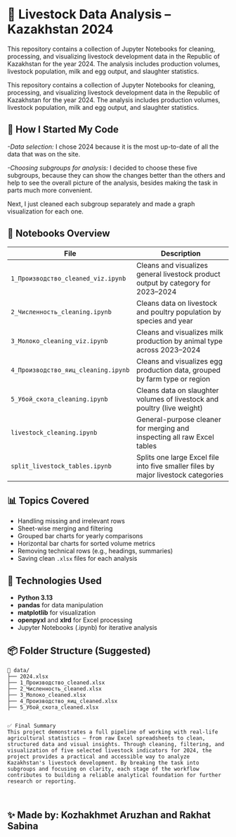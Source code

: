 # 🐄 Livestock Data Analysis – Kazakhstan 2024

This repository contains a collection of Jupyter Notebooks for cleaning, processing, and visualizing livestock development data in the Republic of Kazakhstan for the year 2024. The analysis includes production volumes, livestock population, milk and egg output, and slaughter statistics.

This repository contains a collection of Jupyter Notebooks for cleaning, processing, and visualizing livestock development data in the Republic of Kazakhstan for the year 2024. The analysis includes production volumes, livestock population, milk and egg output, and slaughter statistics.

## 🧠 How I Started My Code

*-Data selection:* I chose 2024 because it is the most up-to-date of all the data that was on the site.

*-Choosing subgroups for analysis:* I decided to choose these five subgroups, because they can show the changes better than the others and help to see the overall picture of the analysis, besides making the task in parts much more convenient.

Next, I just cleaned each subgroup separately and made a graph visualization for each one.


## 📁 Notebooks Overview

| File | Description |
|------|-------------|
| `1_Производство_cleaned_viz.ipynb` | Cleans and visualizes general livestock product output by category for 2023–2024 |
| `2_Численность_cleaning.ipynb` | Cleans data on livestock and poultry population by species and year |
| `3_Молоко_cleaning_viz.ipynb` | Cleans and visualizes milk production by animal type across 2023–2024 |
| `4_Производство_яиц_cleaning.ipynb` | Cleans and visualizes egg production data, grouped by farm type or region |
| `5_Убой_скота_cleaning.ipynb` | Cleans data on slaughter volumes of livestock and poultry (live weight) |
| `livestock_cleaning.ipynb` | General-purpose cleaner for merging and inspecting all raw Excel tables |
| `split_livestock_tables.ipynb` | Splits one large Excel file into five smaller files by major livestock categories |

## 📊 Topics Covered

- Handling missing and irrelevant rows  
- Sheet-wise merging and filtering  
- Grouped bar charts for yearly comparisons  
- Horizontal bar charts for sorted volume metrics  
- Removing technical rows (e.g., headings, summaries)  
- Saving clean `.xlsx` files for each analysis

## 🧰 Technologies Used

- **Python 3.13**  
- **pandas** for data manipulation  
- **matplotlib** for visualization  
- **openpyxl** and **xlrd** for Excel processing  
- Jupyter Notebooks (.ipynb) for iterative analysis

## 📦 Folder Structure (Suggested) 

```
📁 data/
├── 2024.xlsx
├── 1_Производство_cleaned.xlsx
├── 2_Численность_cleaned.xlsx
├── 3_Молоко_cleaned.xlsx
├── 4_Производство_яиц_cleaned.xlsx
├── 5_Убой_скота_cleaned.xlsx


✅ Final Summary
This project demonstrates a full pipeline of working with real-life agricultural statistics — from raw Excel spreadsheets to clean, structured data and visual insights. Through cleaning, filtering, and visualization of five selected livestock indicators for 2024, the project provides a practical and accessible way to analyze Kazakhstan's livestock development. By breaking the task into subgroups and focusing on clarity, each stage of the workflow contributes to building a reliable analytical foundation for further research or reporting.



```
## ✨ Made by: Kozhakhmet Aruzhan and Rakhat Sabina 
```
 



